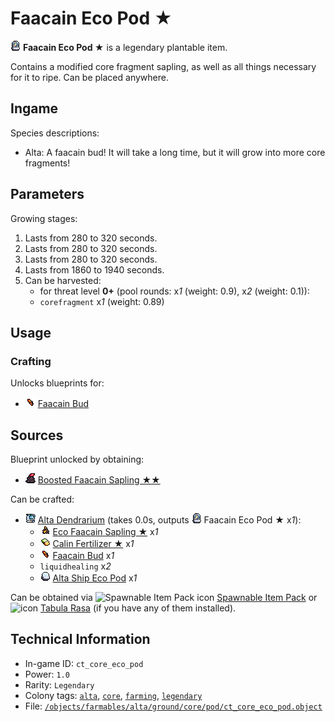 # Faacain Eco Pod ★

<img src="https://raw.githubusercontent.com/Ceterai/Enternia/main/objects/farmables/alta/ground/core/pod/icon.png" alt="Faacain Eco Pod ★ icon" loading="lazy" height="16px" width="auto" /> **Faacain Eco Pod ★** is a legendary plantable item.

Contains a modified core fragment sapling, as well as all things necessary for it to ripe. Can be placed anywhere.

## Ingame

Species descriptions:

- Alta: A faacain bud! It will take a long time, but it will grow into more core fragments!

## Parameters

Growing stages:

1. Lasts from 280 to 320 seconds.
2. Lasts from 280 to 320 seconds.
3. Lasts from 280 to 320 seconds.
4. Lasts from 1860 to 1940 seconds.
5. Can be harvested:
   - for threat level **0+** (pool rounds: x*1* (weight: 0.9), x*2* (weight: 0.1)):
   - `corefragment` x*1* (weight: 0.89)

## Usage

### Crafting

Unlocks blueprints for:

- <img src="https://raw.githubusercontent.com/Ceterai/Enternia/main/objects/farmables/alta/ground/core/icon.png" alt="Faacain Bud icon" loading="lazy" height="16px" width="auto" /> [Faacain Bud](https://ceterai.github.io/MyEnternia/Wiki/FaacainBud)

## Sources

Blueprint unlocked by obtaining:

- <img src="https://raw.githubusercontent.com/Ceterai/Enternia/main/objects/farmables/alta/ground/core/boosted/icon.png" alt="Boosted Faacain Sapling ★★ icon" loading="lazy" height="16px" width="auto" /> [Boosted Faacain Sapling ★★](https://ceterai.github.io/MyEnternia/Wiki/BoostedFaacainSapling)

Can be crafted:

- ![ ](https://raw.githubusercontent.com/Ceterai/Enternia/main/objects/alta/crafting/dendrarium/icon.png) [Alta Dendrarium](https://ceterai.github.io/MyEnternia/Wiki/AltaDendrarium) (takes 0.0s, outputs <img src="https://raw.githubusercontent.com/Ceterai/Enternia/main/objects/farmables/alta/ground/core/pod/icon.png" alt="Faacain Eco Pod ★ icon" loading="lazy" height="16px" width="auto" /> Faacain Eco Pod ★ x*1*):
  - <img src="https://raw.githubusercontent.com/Ceterai/Enternia/main/objects/farmables/alta/ground/core/eco/icon.png" alt="Eco Faacain Sapling ★ icon" loading="lazy" height="16px" width="auto" /> [Eco Faacain Sapling ★](https://ceterai.github.io/MyEnternia/Wiki/EcoFaacainSapling) x*1*
  - <img src="https://raw.githubusercontent.com/Ceterai/Enternia/main/items/active/alta/tools/fertilize/ct_calin_fertilizer.png" alt="Calin Fertilizer ★ icon" loading="lazy" height="16px" width="auto" /> [Calin Fertilizer ★](https://ceterai.github.io/MyEnternia/Wiki/CalinFertilizer) x*1*
  - <img src="https://raw.githubusercontent.com/Ceterai/Enternia/main/objects/farmables/alta/ground/core/icon.png" alt="Faacain Bud icon" loading="lazy" height="16px" width="auto" /> [Faacain Bud](https://ceterai.github.io/MyEnternia/Wiki/FaacainBud) x*1*
  - `liquidhealing` x*2*
  - <img src="https://raw.githubusercontent.com/Ceterai/Enternia/main/objects/alta/special/tools/pods/ship/icon.png" alt="Alta Ship Eco Pod icon" loading="lazy" height="16px" width="auto" /> [Alta Ship Eco Pod](https://ceterai.github.io/MyEnternia/Wiki/AltaShipEcoPod) x*1*

Can be obtained via <img src="https://raw.githubusercontent.com/Silverfeelin/Starbound-SpawnableItemPack/master/interface/sip/iconSmall.png" alt="Spawnable Item Pack icon" width="18" height="14"/> [Spawnable Item Pack](https://steamcommunity.com/sharedfiles/filedetails/?id=733665104) or <img src="https://steamuserimages-a.akamaihd.net/ugc/263843960696222713/3EC9A7C005541F7D577EBCB8C5736B4EFC9973D6/" alt="icon" width="8" height="12"/> [Tabula Rasa](https://community.playstarbound.com/resources/the-tabula-rasa.3222/) (if you have any of them installed).

## Technical Information

- In-game ID: `ct_core_eco_pod`
- Power: `1.0`
- Rarity: `Legendary`
- Colony tags: [`alta`](https://ceterai.github.io/MyEnternia/Wiki/Tags/Alta), [`core`](https://ceterai.github.io/MyEnternia/Wiki/Tags/Core), [`farming`](https://ceterai.github.io/MyEnternia/Wiki/Tags/Farming), [`legendary`](https://ceterai.github.io/MyEnternia/Wiki/Tags/Legendary)
- File: [`/objects/farmables/alta/ground/core/pod/ct_core_eco_pod.object`](https://github.com/Ceterai/Enternia/blob/main/objects/farmables/alta/ground/core/pod/ct_core_eco_pod.object)
